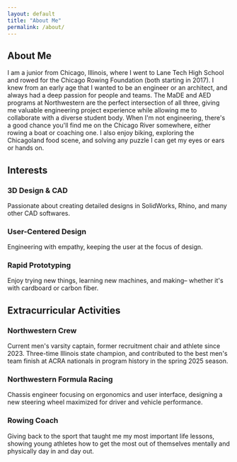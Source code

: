 ```yaml
---
layout: default
title: "About Me"
permalink: /about/
---
```


<!-- ABOUT SECTION -->
<section id="about" class="home-section">
  <h2>About Me</h2>
  <div class="about-content">
    <p>
      I am a junior from Chicago, Illinois, where I went to Lane Tech High School and rowed for the Chicago Rowing Foundation (both starting in 2017). I knew from an early age that I wanted to be an engineer or an architect, and always had a deep passion for people and teams. The MaDE and AED programs at Northwestern are the perfect intersection of all three, giving me valuable engineering project experience while allowing me to collaborate with a diverse student body. When I'm not engineering, there's a good chance you'll find me on the Chicago River somewhere, either rowing a boat or coaching one. I also enjoy biking, exploring the Chicagoland food scene, and solving any puzzle I can get my eyes or ears or hands on.
    </p>
  </div>
</section>

<!-- INTERESTS SECTION -->
<section id="interests" class="home-section">
  <h2>Interests</h2>
  <div class="home-cards">
    <div class="home-card">
      <h3>3D Design & CAD</h3>
      <p>Passionate about creating detailed designs in SolidWorks, Rhino, and many other CAD softwares. </p>
    </div>
    <div class="home-card">
      <h3>User-Centered Design</h3>
      <p>Engineering with empathy, keeping the user at the focus of design. </p>
    </div>
    <div class="home-card">
      <h3>Rapid Prototyping</h3>
      <p>Enjoy trying new things, learning new machines, and making– whether it's with cardboard or carbon fiber. </p>
    </div>
  </div>
</section>

<!-- EXTRACURRICULAR ACTIVITIES SECTION -->
<section id="activities" class="home-section">
  <h2>Extracurricular Activities</h2>
  <div class="home-cards">
    <div class="home-card">
      <h3>Northwestern Crew</h3>
      <p>Current men's varsity captain, former recruitment chair and athlete since 2023. Three-time Illinois state champion, and contributed to the best men's team finish at ACRA nationals in program history in the spring 2025 season. </p>
    </div>
    <div class="home-card">
      <h3>Northwestern Formula Racing</h3>
      <p>Chassis engineer focusing on ergonomics and user interface, designing a new steering wheel maximized for driver and vehicle performance. </p>
    </div>
    <div class="home-card">
      <h3>Rowing Coach</h3>
      <p>Giving back to the sport that taught me my most important life lessons, showing young athletes how to get the most out of themselves mentally and physically day in and day out.</p>
    </div>
  </div>
</section>
